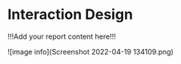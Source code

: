 # Interaction Design

!!!Add your report content here!!!

![image info](Screenshot 2022-04-19 134109.png)
